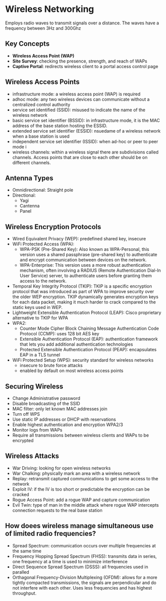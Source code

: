 # Wireless Networking
Employs radio waves to transmit signals over a distance. The waves have a frequency between 3Hz and 300Ghz

## Key Concepts
- **Wireless Access Point (WAP)**
- **Site Survey**: checking the presence, strength, and reach of WAPs
- **Captive Portal**: redirects wireless client to a portal access control page

## Wireless Access Points
- infrastructure mode: a wireless access point (WAP) is required
- adhoc mode: any two wireless devices can communicate without a centralized control authority
- service set identified (SSID): misused to indicate the name of the wireless network
- basic service set identifier (BSSID): in infrastructure mode, it is the MAC address of the base station
  hosting the ESSID. 
- extended service set identifier (ESSID): nsuedame of a wireless network when a base station is used
- independent service set identifier (ISSID): when ad-hoc or peer to peer mode i 
- wireless channels: within a wireless signal there are subdivisions called channels. Access points that
  are close to each other should be on different channels.

## Antenna Types
- Omnidirectional: Straight pole
- Directional:
  - Yagi
  - Cantenna
  - Panel

## Wireless Encryption Protocols
- Wired Equivalent Privacy (WEP): predefined shared key, insecure
- WiFi Protected Access (WPA):
  - WPA-PSK (Pre-Shared Key): Also known as WPA-Personal, this version uses a shared passphrase (pre-shared key) to authenticate and encrypt communication between devices on the network.
  - WPA-Enterprise: This version uses a more robust authentication mechanism, often involving a RADIUS (Remote Authentication Dial-In User Service) server, to authenticate users before granting them access to the network.
- Temporal Key Integrity Protocol (TKIP): TKIP is a specific encryption protocol that was introduced as part of WPA to improve security over the older WEP encryption. TKIP dynamically generates encryption keys for each data packet, making it much harder to crack compared to the static keys used in WEP.
- Lightweight Extensible Authentication Protocol (LEAP): Cisco proprietary alternative to TKIP for WPA
- WPA2:
  - Counter Mode Cipher Block Chaining Message Authentication Code Protocol (CCMP): uses 128 bit AES key
  - Extensible Authentication Protocol (EAP): authentication framework that lets you add additional authentication technologies
  - Protected Extensible Authentication Protocol (PEAP): encapsulates EAP in a TLS tunnel
- WiFi Protected Setup (WPS): security standard for wireless networks
  - insecure to brute force attacks
  - enabled by default on most wireless access points

## Securing Wireless
- Change Administrative password
- Disable broadcasting of the SSID
- MAC filter: only let known MAC addresses join
- Turn off WPS
- Use static IP addresses or DHCP with reservations
- Enable highest authentication and encryption WPA2/3
- Monitor logs from WAPs
- Require all transmissions between wireless clients and WAPs to be encrypted


## Wireless Attacks
- War Driving: looking for open wireless networks
- War Chalking: physically mark an area with a wireless network
- Replay: retransmit captured communications to get some access to the network
- Exploit IV: if the IV is too short or predictable the encryption can be cracked
- Rogue Access Point: add a rogue WAP and capture communication
- Evil Twin: type of man in the middle attack where rogue WAP intercepts connection requests to the
  real base station
 
## How doees wireless manage simultaneous use of limited radio frequencies? 
- Spread Spectrum: communication occurs over multiple frequencies at the same time
- Frequency Hopping Spread Spectrum (FHSS): transmits data in series, one frequency at a time is used to minimize
  interference
- Direct Sequence Spread Spectrum (DSSS): all frequencies used in paralled
- Orthagonal Frequency-Division Multiplexing (OFDM): allows for a more tightly compacted transmissions, the signals are perpendicular and do not interfere with each other. Uses less frequencies and has highest throughput. 
